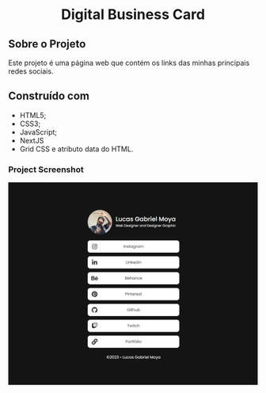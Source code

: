 <h1 align="center">
Digital Business Card

## Sobre o Projeto
Este projeto é uma página web que contém os links das minhas principais redes sociais.

## Construído com

- HTML5;
- CSS3;
- JavaScript;
- NextJS
- Grid CSS e atributo data do HTML.

### Project Screenshot
<img src="./design/Screenshot.png">